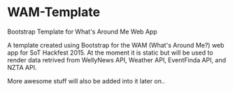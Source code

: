 # WAM-Template
Bootstrap Template for What's Around Me Web App

A template created using Bootstrap for the WAM (What's Around Me?) web app for SoT Hackfest 2015. At the moment it is static but will be used to render data retrived from WellyNews API, Weather API, EventFinda API, and NZTA API.

More awesome stuff will also be added into it later on.. 
